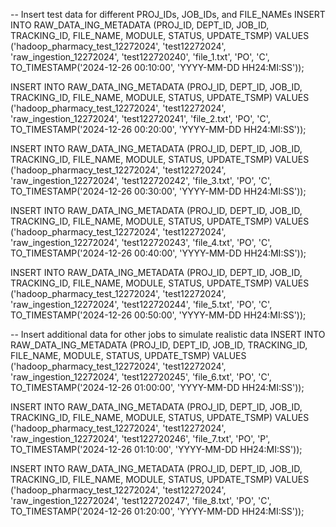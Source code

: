 -- Insert test data for different PROJ_IDs, JOB_IDs, and FILE_NAMEs
INSERT INTO RAW_DATA_ING_METADATA (PROJ_ID, DEPT_ID, JOB_ID, TRACKING_ID, FILE_NAME, MODULE, STATUS, UPDATE_TSMP)
VALUES ('hadoop_pharmacy_test_12272024', 'test12272024', 'raw_ingestion_12272024', 'test122720240', 'file_1.txt', 'PO', 'C', TO_TIMESTAMP('2024-12-26 00:10:00', 'YYYY-MM-DD HH24:MI:SS'));

INSERT INTO RAW_DATA_ING_METADATA (PROJ_ID, DEPT_ID, JOB_ID, TRACKING_ID, FILE_NAME, MODULE, STATUS, UPDATE_TSMP)
VALUES ('hadoop_pharmacy_test_12272024', 'test12272024', 'raw_ingestion_12272024', 'test122720241', 'file_2.txt', 'PO', 'C', TO_TIMESTAMP('2024-12-26 00:20:00', 'YYYY-MM-DD HH24:MI:SS'));

INSERT INTO RAW_DATA_ING_METADATA (PROJ_ID, DEPT_ID, JOB_ID, TRACKING_ID, FILE_NAME, MODULE, STATUS, UPDATE_TSMP)
VALUES ('hadoop_pharmacy_test_12272024', 'test12272024', 'raw_ingestion_12272024', 'test122720242', 'file_3.txt', 'PO', 'C', TO_TIMESTAMP('2024-12-26 00:30:00', 'YYYY-MM-DD HH24:MI:SS'));

INSERT INTO RAW_DATA_ING_METADATA (PROJ_ID, DEPT_ID, JOB_ID, TRACKING_ID, FILE_NAME, MODULE, STATUS, UPDATE_TSMP)
VALUES ('hadoop_pharmacy_test_12272024', 'test12272024', 'raw_ingestion_12272024', 'test122720243', 'file_4.txt', 'PO', 'C', TO_TIMESTAMP('2024-12-26 00:40:00', 'YYYY-MM-DD HH24:MI:SS'));

INSERT INTO RAW_DATA_ING_METADATA (PROJ_ID, DEPT_ID, JOB_ID, TRACKING_ID, FILE_NAME, MODULE, STATUS, UPDATE_TSMP)
VALUES ('hadoop_pharmacy_test_12272024', 'test12272024', 'raw_ingestion_12272024', 'test122720244', 'file_5.txt', 'PO', 'C', TO_TIMESTAMP('2024-12-26 00:50:00', 'YYYY-MM-DD HH24:MI:SS'));

-- Insert additional data for other jobs to simulate realistic data
INSERT INTO RAW_DATA_ING_METADATA (PROJ_ID, DEPT_ID, JOB_ID, TRACKING_ID, FILE_NAME, MODULE, STATUS, UPDATE_TSMP)
VALUES ('hadoop_pharmacy_test_12272024', 'test12272024', 'raw_ingestion_12272024', 'test122720245', 'file_6.txt', 'PO', 'C', TO_TIMESTAMP('2024-12-26 01:00:00', 'YYYY-MM-DD HH24:MI:SS'));

INSERT INTO RAW_DATA_ING_METADATA (PROJ_ID, DEPT_ID, JOB_ID, TRACKING_ID, FILE_NAME, MODULE, STATUS, UPDATE_TSMP)
VALUES ('hadoop_pharmacy_test_12272024', 'test12272024', 'raw_ingestion_12272024', 'test122720246', 'file_7.txt', 'PO', 'P', TO_TIMESTAMP('2024-12-26 01:10:00', 'YYYY-MM-DD HH24:MI:SS'));

INSERT INTO RAW_DATA_ING_METADATA (PROJ_ID, DEPT_ID, JOB_ID, TRACKING_ID, FILE_NAME, MODULE, STATUS, UPDATE_TSMP)
VALUES ('hadoop_pharmacy_test_12272024', 'test12272024', 'raw_ingestion_12272024', 'test122720247', 'file_8.txt', 'PO', 'C', TO_TIMESTAMP('2024-12-26 01:20:00', 'YYYY-MM-DD HH24:MI:SS'));
